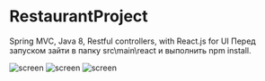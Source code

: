 # RestaurantProject
Spring MVC, Java 8, Restful controllers, with React.js for UI
Перед запуском зайти в папку src\main\react и выполнить npm install.

![screen](github.com/sergeinikulin/RestaurantProject/blob/master/screens/1.png)
![screen](github.com/sergeinikulin/RestaurantProject/blob/master/screens/2.png)
![screen](github.com/sergeinikulin/RestaurantProject/blob/master/screens/3.png)
